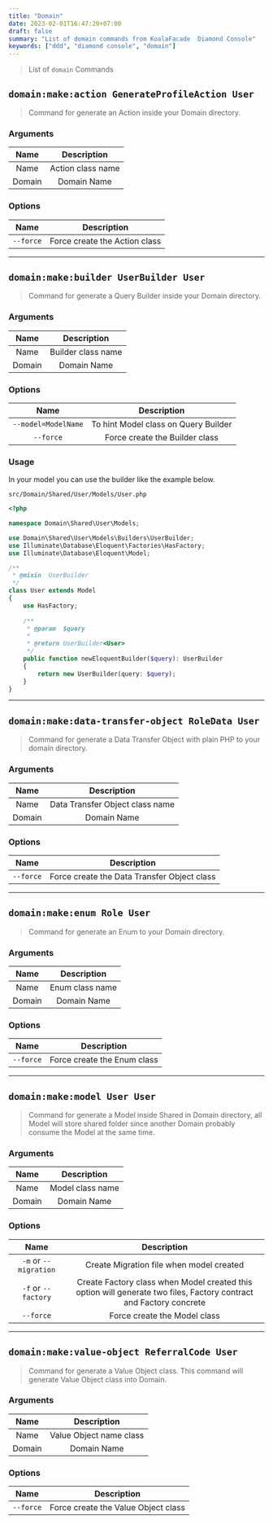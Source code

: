 ```yaml
---
title: "Domain"
date: 2023-02-01T16:47:20+07:00
draft: false
summary: "List of domain commands from KoalaFacade  Diamond Console"
keywords: ["ddd", "diamond console", "domain"]
---
```


> List of `domain` Commands

## `domain:make:action GenerateProfileAction User`

> Command for generate an Action inside your Domain directory.

### Arguments

|  Name  |    Description    |
|:------:|:-----------------:|
|  Name  | Action class name |
| Domain |    Domain Name    |

### Options

|         Name         |            Description             |
|:--------------------:|:----------------------------------:|
|      `--force`       |   Force create the Action class    |

---

## `domain:make:builder UserBuilder User`

> Command for generate a Query Builder inside your Domain directory.

### Arguments

|  Name  |    Description     |
|:------:|:------------------:|
|  Name  | Builder class name |
| Domain |    Domain Name     |

### Options

|        Name         |             Description              |
|:-------------------:|:------------------------------------:|
| `--model=ModelName` | To hint Model class on Query Builder |
|      `--force`      |    Force create the Builder class    |

### Usage

In your model you can use the builder like the example below.

`src/Domain/Shared/User/Models/User.php`

```php
<?php

namespace Domain\Shared\User\Models;

use Domain\Shared\User\Models\Builders\UserBuilder;
use Illuminate\Database\Eloquent\Factories\HasFactory;
use Illuminate\Database\Eloquent\Model;

/**
 * @mixin  UserBuilder
 */
class User extends Model
{
    use HasFactory;
    
    /**
     * @param  $query
     * 
     * @return UserBuilder<User>
     */
    public function newEloquentBuilder($query): UserBuilder
    {
        return new UserBuilder(query: $query);
    }
}
```

---

## `domain:make:data-transfer-object RoleData User`

> Command for generate a Data Transfer Object with plain PHP to your domain directory.

### Arguments

|  Name  |           Description           |
|:------:|:-------------------------------:|
|  Name  | Data Transfer Object class name |
| Domain |           Domain Name           |

### Options

|   Name    |                 Description                 |
|:---------:|:-------------------------------------------:|
| `--force` | Force create the Data Transfer Object class |

---

## `domain:make:enum Role User`

> Command for generate an Enum to your Domain directory.

### Arguments

|  Name  |   Description   |
|:------:|:---------------:|
|  Name  | Enum class name |
| Domain |   Domain Name   |

### Options

|   Name    |         Description         |
|:---------:|:---------------------------:|
| `--force` | Force create the Enum class |

---

## `domain:make:model User User`

> Command for generate a Model inside Shared in Domain directory, all Model will store shared folder since another Domain probably consume the Model at the same time.

### Arguments

|  Name  |   Description    |
|:------:|:----------------:|
|  Name  | Model class name |
| Domain |   Domain Name    |

### Options

|         Name          |                                                       Description                                                        |
|:---------------------:|:------------------------------------------------------------------------------------------------------------------------:|
| `-m` or `--migration` |                                         Create Migration file when model created                                         |
|  `-f` or `--factory`  | Create Factory class when Model created this option will generate two files, Factory contract and Factory concrete |
|      `--force`      |                                               Force create the Model class                                               |

---

## `domain:make:value-object ReferralCode User`

> Command for generate a Value Object class. This command will generate Value Object class into Domain.

### Arguments

|  Name  |         Description         |
|:------:|:---------------------------:|
|  Name  |   Value Object name class   |
| Domain |         Domain Name         |

### Options

|   Name    |               Description               |
|:---------:|:---------------------------------------:|
| `--force` |   Force create the Value Object class   |
